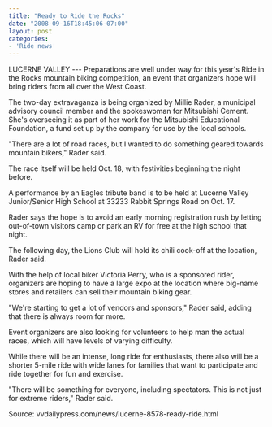 ```yaml
---
title: "Ready to Ride the Rocks"
date: "2008-09-16T18:45:06-07:00"
layout: post
categories:
- 'Ride news'
---
```


LUCERNE VALLEY --- Preparations are well under way for this year's Ride in the Rocks mountain biking competition, an event that organizers hope will bring riders from all over the West Coast.  
  
The two-day extravaganza is being organized by Millie Rader, a municipal advisory council member and the spokeswoman for Mitsubishi Cement. She's overseeing it as part of her work for the Mitsubishi Educational Foundation, a fund set up by the company for use by the local schools.

"There are a lot of road races, but I wanted to do something geared towards mountain bikers," Rader said.

The race itself will be held Oct. 18, with festivities beginning the night before.

A performance by an Eagles tribute band is to be held at Lucerne Valley Junior/Senior High School at 33233 Rabbit Springs Road on Oct. 17.

Rader says the hope is to avoid an early morning registration rush by letting out-of-town visitors camp or park an RV for free at the high school that night.

The following day, the Lions Club will hold its chili cook-off at the location, Rader said.

With the help of local biker Victoria Perry, who is a sponsored rider, organizers are hoping to have a large expo at the location where big-name stores and retailers can sell their mountain biking gear.

"We're starting to get a lot of vendors and sponsors," Rader said, adding that there is always room for more.

Event organizers are also looking for volunteers to help man the actual races, which will have levels of varying difficulty.

While there will be an intense, long ride for enthusiasts, there also will be a shorter 5-mile ride with wide lanes for families that want to participate and ride together for fun and exercise.

"There will be something for everyone, including spectators. This is not just for extreme riders," Rader said.

Source: vvdailypress.com/news/lucerne-8578-ready-ride.html